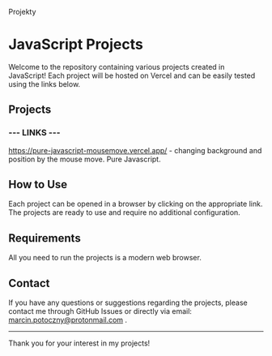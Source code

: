 Projekty

# JavaScript Projects

Welcome to the repository containing various projects created in JavaScript! Each project will be hosted on Vercel and can be easily tested using the links below.

## Projects

### --- LINKS ---

https://pure-javascript-mousemove.vercel.app/ - changing background and position by the mouse move. Pure Javascript.

## How to Use

Each project can be opened in a browser by clicking on the appropriate link. The projects are ready to use and require no additional configuration.

## Requirements

All you need to run the projects is a modern web browser.

## Contact

If you have any questions or suggestions regarding the projects, please contact me through GitHub Issues or directly via email: marcin.potoczny@protonmail.com .

---

Thank you for your interest in my projects!
